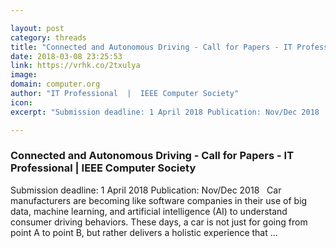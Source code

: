 ```yaml
---

layout: post
category: threads
title: "Connected and Autonomous Driving - Call for Papers - IT Professional"
date: 2018-03-08 23:25:53
link: https://vrhk.co/2txulya
image: 
domain: computer.org
author: "IT Professional  |  IEEE Computer Society"
icon: 
excerpt: "Submission deadline: 1 April 2018 Publication: Nov/Dec 2018   Car manufacturers are becoming like software companies in their use of big data, machine learning, and artificial intelligence (AI) to understand consumer driving behaviors. These days, a car is not just for going from point A to point B, but rather delivers a holistic experience that …"

---
```


### Connected and Autonomous Driving - Call for Papers - IT Professional | IEEE Computer Society

Submission deadline: 1 April 2018 Publication: Nov/Dec 2018   Car manufacturers are becoming like software companies in their use of big data, machine learning, and artificial intelligence (AI) to understand consumer driving behaviors. These days, a car is not just for going from point A to point B, but rather delivers a holistic experience that …